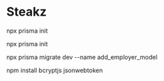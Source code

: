 # Steakz

npx prisma init

npx prisma init

npx prisma migrate dev --name add_employer_model

npm install bcryptjs jsonwebtoken
